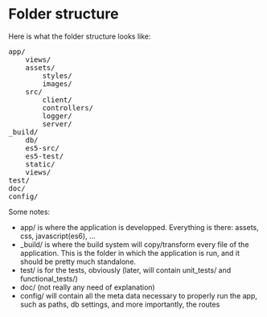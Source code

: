 Folder structure
============================

Here is what the folder structure looks like:

<pre>
app/
	views/
	assets/
		styles/
		images/
	src/
		client/
		controllers/
		logger/
		server/
_build/
	db/
	es5-src/
	es5-test/
	static/
	views/
test/
doc/
config/
</pre>

Some notes:

* app/ is where the application is developped.  Everything is there: assets, css, javascript(es6), ...
* _build/ is where the build system will copy/transform every file of the application.  This is the folder in which the application is run, and it should be pretty much standalone.
* test/ is for the tests, obviously (later, will contain unit_tests/ and functional_tests/)
* doc/ (not really any need of explanation)
* config/ will contain all the meta data necessary to properly run the app, such as paths, db settings, and more importantly, the routes
